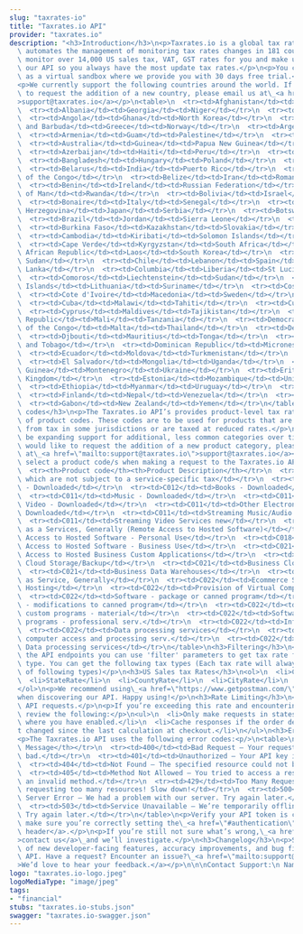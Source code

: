 ```yaml
---
slug: "taxrates-io"
title: "Taxrates.io API"
provider: "taxrates.io"
description: "<h3>Introduction</h3>\n<p>Taxrates.io is a global tax rate service that\
  \ automates the management of monitoring tax rates changes in 181 countries. We\
  \ monitor over 14,000 US sales tax, VAT, GST rates for you and make updates via\
  \ our API so you always have the most update tax rates.</p>\n<p>You can use Taxrates.io\
  \ as a virtual sandbox where we provide you with 30 days free trial.</p>\n<h3>Countries</h3>\n\
  <p>We currently support the following countries around the world. If you would like\
  \ to request the addition of a new country, please email us at\_<a href=\"mailto:support@taxrates.io\"\
  >support@taxrates.io</a></p>\n<table>\n  <tr><td>Afghanistan</td><td>Gambia</td><td>Nicaragua</td></tr>\n\
  \  <tr><td>Albania</td><td>Georgia</td><td>Niger</td></tr>\n  <tr><td>Andorra</td><td>Germany</td><td>Nigeria</td></tr>\n\
  \  <tr><td>Angola</td><td>Ghana</td><td>North Korea</td></tr>\n  <tr><td>Antigua\
  \ and Barbuda</td><td>Greece</td><td>Norway</td></tr>\n  <tr><td>Argentina</td><td>Grenada</td><td>Pakistan</td></tr>\n\
  \  <tr><td>Armenia</td><td>Guam</td><td>Palestine</td></tr>\n  <tr><td>Aruba</td><td>Guatemala</td><td>Panama</td></tr>\n\
  \  <tr><td>Australia</td><td>Guinea</td><td>Papua New Guinea</td></tr>\n  <tr><td>Austria</td><td>Guyana</td><td>Paraguay</td></tr>\n\
  \  <tr><td>Azerbaijan</td><td>Haiti</td><td>Peru</td></tr>\n  <tr><td>Bahamas</td><td>Honduras</td><td>Philippines</td></tr>\n\
  \  <tr><td>Bangladesh</td><td>Hungary</td><td>Poland</td></tr>\n  <tr><td>Barbados</td><td>Iceland</td><td>Portugal</td></tr>\n\
  \  <tr><td>Belarus</td><td>India</td><td>Puerto Rico</td></tr>\n  <tr><td>Belgium</td><td>Indonesia</td><td>Republic\
  \ of the Congo</td></tr>\n  <tr><td>Belize</td><td>Iran</td><td>Romania</td></tr>\n\
  \  <tr><td>Benin</td><td>Ireland</td><td>Russian Federation</td></tr>\n  <tr><td>Bhutan</td><td>Isle\
  \ of Man</td><td>Rwanda</td></tr>\n  <tr><td>Bolivia</td><td>Israel</td><td>Samoa</td></tr>\n\
  \  <tr><td>Bonaire</td><td>Italy</td><td>Senegal</td></tr>\n  <tr><td>Bosnia and\
  \ Herzegovina</td><td>Japan</td><td>Serbia</td></tr>\n  <tr><td>Botswana</td><td>Jersey</td><td>Seychelles</td></tr>\n\
  \  <tr><td>Brazil</td><td>Jordan</td><td>Sierra Leone</td></tr>\n  <tr><td>Bulgaria</td><td>Jordan</td><td>Singapore</td></tr>\n\
  \  <tr><td>Burkina Faso</td><td>Kazakhstan</td><td>Slovakia</td></tr>\n  <tr><td>Burundi</td><td>Kenya</td><td>Slovenia</td></tr>\n\
  \  <tr><td>Cambodia</td><td>Kiribati</td><td>Solomon Islands</td></tr>\n  <tr><td>Cameroon</td><td>Kosovo</td><td>Somalia</td></tr>\n\
  \  <tr><td>Cape Verde</td><td>Kyrgyzstan</td><td>South Africa</td></tr>\n  <tr><td>Central\
  \ African Republic</td><td>Laos</td><td>South Korea</td></tr>\n  <tr><td>Chad</td><td>Latvia</td><td>South\
  \ Sudan</td></tr>\n  <tr><td>Chile</td><td>Lebanon</td><td>Spain</td></tr>\n  <tr><td>China</td><td>Lesotho</td><td>Sri\
  \ Lanka</td></tr>\n  <tr><td>Columbia</td><td>Liberia</td><td>St Lucia</td></tr>\n\
  \  <tr><td>Comoros</td><td>Liechtenstein</td><td>Sudan</td></tr>\n  <tr><td>Cook\
  \ Islands</td><td>Lithuania</td><td>Suriname</td></tr>\n  <tr><td>Costa Rica</td><td>Luxembourg</td><td>Swaziland</td></tr>\n\
  \  <tr><td>Cote d'Ivoire</td><td>Macedonia</td><td>Sweden</td></tr>\n  <tr><td>Croatia</td><td>Madagascar</td><td>Switzerland</td></tr>\n\
  \  <tr><td>Cuba</td><td>Malawi</td><td>Tahiti</td></tr>\n  <tr><td>Curacao</td><td>Malaysia</td><td>Taiwan</td></tr>\n\
  \  <tr><td>Cyprus</td><td>Maldives</td><td>Tajikistan</td></tr>\n  <tr><td>Czech\
  \ Republic</td><td>Mali</td><td>Tanzania</td></tr>\n  <tr><td>Democratic Republic\
  \ of the Congo</td><td>Malta</td><td>Thailand</td></tr>\n  <tr><td>Denmark</td><td>Mauritania</td><td>Togo</td></tr>\n\
  \  <tr><td>Djbouti</td><td>Mauritius</td><td>Tonga</td></tr>\n  <tr><td>Dominica</td><td>Mexico</td><td>Trinidad\
  \ and Tobago</td></tr>\n  <tr><td>Dominican Republic</td><td>Micronesia</td><td>Tunisia</td></tr>\n\
  \  <tr><td>Ecuador</td><td>Moldova</td><td>Turkmenistan</td></tr>\n  <tr><td>Egypt</td><td>Monaco</td><td>Tuvalu</td></tr>\n\
  \  <tr><td>El Salvador</td><td>Mongolia</td><td>Uganda</td></tr>\n  <tr><td>Equatorial\
  \ Guinea</td><td>Montenegro</td><td>Ukraine</td></tr>\n  <tr><td>Eritrea</td><td>Morocco</td><td>United\
  \ Kingdom</td></tr>\n  <tr><td>Estonia</td><td>Mozambique</td><td>United States</td></tr>\n\
  \  <tr><td>Ethiopia</td><td>Myanmar</td><td>Uruguay</td></tr>\n  <tr><td>Fiji</td><td>Namibia</td><td>Vanuatu</td></tr>\n\
  \  <tr><td>Finland</td><td>Nepal</td><td>Venezuela</td></tr>\n  <tr><td>France</td><td>Netherlands</td><td>Vietnam</td></tr>\n\
  \  <tr><td>Gabon</td><td>New Zealand</td><td>Yemen</td></tr>\n</table>\n<h3>Products\
  \ codes</h3>\n<p>The Taxrates.io API’s provides product-level tax rates for a subset\
  \ of product codes. These codes are to be used for products that are either exempt\
  \ from tax in some jurisdictions or are taxed at reduced rates.</p>\n<p>We will\
  \ be expanding support for additional, less common categories over time. If you\
  \ would like to request the addition of a new product category, please email us\
  \ at\_<a href=\"mailto:support@taxrates.io\">support@taxrates.io</a></p>\n<p>Please\
  \ select a product code/s when making a request to the Taxrates.io API</p>\n<table>\n\
  \  <tr><th>Product code</th><th>Product Description</th></tr>\n  <tr><td>C010</td><td>Services\
  \ which are not subject to a service-specific tax</td></tr>\n  <tr><td>C011</td><td>Software\
  \ - Downloaded</td></tr>\n  <tr><td>C012</td><td>Books - Downloaded</td></tr>\n\
  \  <tr><td>C011</td><td>Music - Downloaded</td></tr>\n  <tr><td>C011</td><td>Movies/Digital\
  \ Video - Downloaded</td></tr>\n  <tr><td>C011</td><td>Other Electronic Goods -\
  \ Downloaded</td></tr>\n  <tr><td>C011</td><td>Streaming Music/Audio Services new</td></tr>\n\
  \  <tr><td>C011</td><td>Streaming Video Services new</td></tr>\n  <tr><td>C018</td><td>Software\
  \ as a Services, Generally (Remote Access to Hosted Software)</td></tr>\n  <tr><td>C018</td><td>Remote\
  \ Access to Hosted Software - Personal Use</td></tr>\n  <tr><td>C018</td><td>Remote\
  \ Access to Hosted Software - Business Use</td></tr>\n  <tr><td>C021</td><td>Remote\
  \ Access to Hosted Business Custom Applications</td></tr>\n  <tr><td>C021</td><td>Personal\
  \ Cloud Storage/Backup</td></tr>\n  <tr><td>C021</td><td>Business Cloud Storage/Backup</td></tr>\n\
  \  <tr><td>C021</td><td>Business Data Warehouses</td></tr>\n  <tr><td>C022</td><td>Infrastructure\
  \ as Service, Generally</td></tr>\n  <tr><td>C022</td><td>Ecommerce Site/Webserver\
  \ Hosting</td></tr>\n  <tr><td>C022</td><td>Provision of Virtual Computing Capacity</td></tr>\n\
  \  <tr><td>C022</td><td>Software - package or canned program</td></tr>\n  <tr><td>C022</td><td>Software\
  \ - modifications to canned program</td></tr>\n  <tr><td>C022</td><td>Software -\
  \ custom programs - material</td></tr>\n  <tr><td>C022</td><td>Software - custom\
  \ programs - professional serv.</td></tr>\n  <tr><td>C022</td><td>Information services</td></tr>\n\
  \  <tr><td>C022</td><td>Data processing services</td></tr>\n  <tr><td>C022</td><td>Mainframe\
  \ computer access and processing serv.</td></tr>\n  <tr><td>C022</td><td>Online\
  \ Data processing services</td></tr>\n</table>\n<h3>Filtering</h3>\n<p>When calling\
  \ the API endpoints you can use 'filter' parameters to get tax rate for the selected\
  \ type. You can get the following tax types (Each tax rate will always have one\
  \ of following types)</p>\n<h3>US Sales tax Rates</h3>\n<ol>\n  <li>CombinedRate</li>\n\
  \  <li>StateRate</li>\n  <li>CountyRate</li>\n  <li>CityRate</li>\n  <li>SpecialRate</li>\n\
  </ol>\n<p>We recommend using\_<a href=\"https://www.getpostman.com/\">Postman</a>\_\
  when discovering our API. Happy using!</p>\n<h3>Rate Limiting</h3>\n<p>We limit\
  \ API requests.</p>\n<p>If you’re exceeding this rate and encountering 429 errors,\
  \ review the following:</p>\n<ul>\n  <li>Only make requests in states / regions\
  \ where you have enabled.</li>\n  <li>Cache responses if the order details haven’\
  t changed since the last calculation at checkout.</li>\n</ul>\n<h3>Errors</h3>\n\
  <p>The Taxrates.io API uses the following error codes:<p/>\n<table>\n  <tr><th>Code</th><th>Error\
  \ Message</th></tr>\n  <tr><td>400</td><td>Bad Request – Your request format is\
  \ bad.</td></tr>\n  <tr><td>401</td><td>Unauthorized – Your API key is wrong.</td></tr>\n\
  \  <tr><td>404</td><td>Not Found – The specified resource could not be found.</td></tr>\n\
  \  <tr><td>405</td><td>Method Not Allowed – You tried to access a resource with\
  \ an invalid method.</td></tr>\n  <tr><td>429</td><td>Too Many Requests – You’re\
  \ requesting too many resources! Slow down!</td></tr>\n  <tr><td>500</td><td>Internal\
  \ Server Error – We had a problem with our server. Try again later.</td></tr>\n\
  \  <tr><td>503</td><td>Service Unavailable – We’re temporarily offline for maintenance.\
  \ Try again later.</td></tr>\n</table>\n<p>Verify your API token is correct and\
  \ make sure you’re correctly setting the\_<a href=\"#authentication\">Authorization\
  \ header</a>.</p>\n<p>If you’re still not sure what’s wrong,\_<a href=\"mailto:support@taxrates.io\"\
  >contact us</a>\_and we’ll investigate.</p>\n<h3>Changelog</h3>\n<p>Stay on top\
  \ of new developer-facing features, accuracy improvements, and bug fixes for our\
  \ API. Have a request? Encounter an issue?\_<a href=\"mailto:support@taxrates.io\"\
  >We’d love to hear your feedback.</a></p>\n\n\nContact Support:\n Name: apiteam@taxrates.io"
logo: "taxrates.io-logo.jpeg"
logoMediaType: "image/jpeg"
tags:
- "financial"
stubs: "taxrates.io-stubs.json"
swagger: "taxrates.io-swagger.json"
---
```

